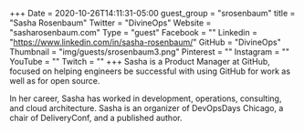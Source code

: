 +++
Date = 2020-10-26T14:11:31-05:00
guest_group = "srosenbaum"
title = "Sasha Rosenbaum"
Twitter = "DivineOps"
Website = "sasharosenbaum.com"
Type = "guest"
Facebook = ""
Linkedin = "https://www.linkedin.com/in/sasha-rosenbaum/"
GitHub = "DivineOps"
Thumbnail = "img/guests/srosenbaum3.png"
Pinterest = ""
Instagram = ""
YouTube = ""
Twitch = ""
+++
Sasha is a Product Manager at GitHub, focused on helping engineers be successful with using GitHub for work as well as for open source. 

In her career, Sasha has worked in development, operations, consulting, and cloud architecture. Sasha is an organizer of DevOpsDays Chicago, a chair of DeliveryConf, and a published author.

